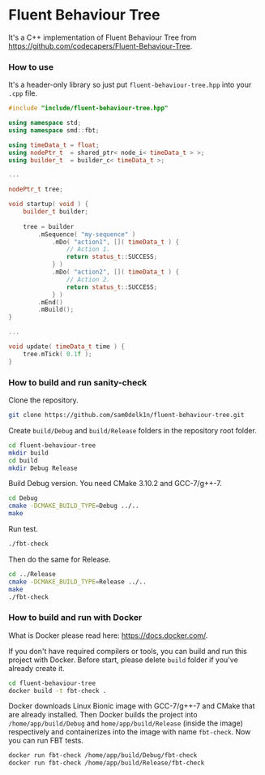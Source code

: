 # Fluent Behaviour Tree
It's a C++ implementation of Fluent Behaviour Tree from https://github.com/codecapers/Fluent-Behaviour-Tree.
### How to use
It's a header-only library so just put `fluent-behaviour-tree.hpp` into your `.cpp` file.
```cpp
#include "include/fluent-behaviour-tree.hpp"

using namespace std;
using namespace smd::fbt;

using timeData_t = float;
using nodePtr_t  = shared_ptr< node_i< timeData_t > >;
using builder_t  = builder_c< timeData_t >;

...

nodePtr_t tree;

void startup( void ) {
    builder_t builder;
  
    tree = builder
        .mSequence( "my-sequence" )
            .mDo( "action1", []( timeData_t ) {
                // Action 1.
                return status_t::SUCCESS;
            } )
            .mDo( "action2", []( timeData_t ) {
                // Action 2.
                return status_t::SUCCESS;
            } )
        .mEnd()
        .mBuild();
}

...

void update( timeData_t time ) {
    tree.mTick( 0.1f );
}
```
### How to build and run sanity-check
Clone the repository.
```bash
git clone https://github.com/sam0delk1n/fluent-behaviour-tree.git
```
Create `build/Debug` and `build/Release` folders in the repository root folder.
```bash
cd fluent-behaviour-tree
mkdir build
cd build
mkdir Debug Release
```
Build Debug version. You need CMake 3.10.2 and GCC-7/g++-7.
```bash
cd Debug
cmake -DCMAKE_BUILD_TYPE=Debug ../..
make
```
Run test.
```bash
./fbt-check
```
Then do the same for Release.
```bash
cd ../Release
cmake -DCMAKE_BUILD_TYPE=Release ../..
make
./fbt-check
```
### How to build and run with Docker
What is Docker please read here: https://docs.docker.com/.  

If you don't have required compilers or tools, you can build and run this project with Docker. Before start, please delete `build` folder if you've already create it.
```bash
cd fluent-behaviour-tree
docker build -t fbt-check .
```
Docker downloads Linux Bionic image with GCC-7/g++-7 and CMake that are already installed. Then Docker builds the project into `/home/app/build/Debug` and `home/app/build/Release` (inside the image) respectively and containerizes into the image with name `fbt-check`. Now you can run FBT tests.
```bash
docker run fbt-check /home/app/build/Debug/fbt-check
docker run fbt-check /home/app/build/Release/fbt-check
```
